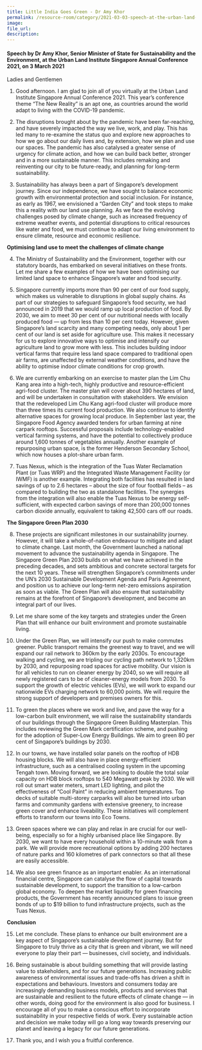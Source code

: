 ```yaml
---  
title: Little India Goes Green - Dr Amy Khor   
permalink: /resource-room/category/2021-03-03-speech-at-the-urban-land-institute-singapore-annual-conference-2021-by-sms/
image:  
file_url:  
description:  
---  
```


#### Speech by Dr Amy Khor, Senior Minister of State for Sustainability and the Environment, at the Urban Land Institute Singapore Annual Conference 2021, on 3 March 2021
  
Ladies and Gentlemen

1.	Good afternoon. I am glad to join all of you virtually at the Urban Land Institute Singapore Annual Conference 2021. This year’s conference theme “The New Reality” is an apt one, as countries around the world adapt to living with the COVID-19 pandemic. 

2.	The disruptions brought about by the pandemic have been far-reaching, and have severely impacted the way we live, work, and play. This has led many to re-examine the status quo and explore new approaches to how we go about our daily lives and, by extension, how we plan and use our spaces. The pandemic has also catalysed a greater sense of urgency for climate action, and how we can build back better, stronger and in a more sustainable manner. This includes remaking and reinventing our city to be future-ready, and planning for long-term sustainability.  

3.	Sustainability has always been a part of Singapore’s development journey. Since our independence, we have sought to balance economic growth with environmental protection and social inclusion. For instance, as early as 1967, we envisioned a “Garden City” and took steps to make this a reality with our land use planning. As we face the evolving challenges posed by climate change, such as increased frequency of extreme weather events, and potential disruptions to critical resources like water and food, we must continue to adapt our living environment to ensure climate, resource and economic resilience. 

**Optimising land use to meet the challenges of climate change** 

4.	The Ministry of Sustainability and the Environment, together with our statutory boards, has embarked on several initiatives on these fronts. Let me share a few examples of how we have been optimising our limited land space to enhance Singapore’s water and food security. 

5.	Singapore currently imports more than 90 per cent of our food supply, which makes us vulnerable to disruptions in global supply chains. As part of our strategies to safeguard Singapore’s food security, we had announced in 2019 that we would ramp up local production of food. By 2030, we aim to meet 30 per cent of our nutritional needs with locally produced food — up from less than 10 per cent today. However, given Singapore’s land scarcity and many competing needs, only about 1 per cent of our land is set aside for agriculture use. This makes it necessary for us to explore innovative ways to optimise and intensify our agriculture land to grow more with less. This includes building indoor vertical farms that require less land space compared to traditional open air farms, are unaffected by external weather conditions, and have the ability to optimise indoor climate conditions for crop growth.

6.	We are currently embarking on an exercise to master plan the Lim Chu Kang area into a high-tech, highly productive and resource-efficient agri-food cluster. The master plan will cover about 390 hectares of land, and will be undertaken in consultation with stakeholders. We envision that the redeveloped Lim Chu Kang agri-food cluster will produce more than three times its current food production. We also continue to identify alternative spaces for growing local produce. In September last year, the Singapore Food Agency awarded tenders for urban farming at nine carpark rooftops. Successful proposals include technology-enabled vertical farming systems, and have the potential to collectively produce around 1,600 tonnes of vegetables annually. Another example of repurposing urban space, is the former Henderson Secondary School, which now houses a plot-share urban farm.

7.	Tuas Nexus, which is the integration of the Tuas Water Reclamation Plant (or Tuas WRP) and the Integrated Waste Management Facility (or IWMF) is another example. Integrating both facilities has resulted in land savings of up to 2.6 hectares – about the size of four football fields – as compared to building the two as standalone facilities. The synergies from the integration will also enable the Tuas Nexus to be energy self-sufficient, with expected carbon savings of more than 200,000 tonnes carbon dioxide annually, equivalent to taking 42,500 cars off our roads.  

**The Singapore Green Plan 2030**

8.	These projects are significant milestones in our sustainability journey. However, it will take a whole-of-nation endeavour to mitigate and adapt to climate change. Last month, the Government launched a national movement to advance the sustainability agenda in Singapore. The Singapore Green Plan 2030 builds on what we have achieved in the preceding decades, and sets ambitious and concrete sectoral targets for the next 10 years. These will strengthen Singapore’s commitments under the UN’s 2030 Sustainable Development Agenda and Paris Agreement, and position us to achieve our long-term net-zero emissions aspiration as soon as viable. The Green Plan will also ensure that sustainability remains at the forefront of Singapore’s development, and become an integral part of our lives.

9.	Let me share some of the key targets and strategies under the Green Plan that will enhance our built environment and promote sustainable living.

10.	Under the Green Plan, we will intensify our push to make commutes greener. Public transport remains the greenest way to travel, and we will expand our rail network to 360km by the early 2030s. To encourage walking and cycling, we are tripling our cycling path network to 1,320km by 2030, and repurposing road spaces for active mobility. Our vision is for all vehicles to run on cleaner energy by 2040, so we will require all newly registered cars to be of cleaner-energy models from 2030. To support the growth of electric vehicles (EVs), we will work to expand our nationwide EVs charging network to 60,000 points. We will require the strong support of developers and premises owners for this.

11.	To green the places where we work and live, and pave the way for a low-carbon built environment, we will raise the sustainability standards of our buildings through the Singapore Green Building Masterplan. This includes reviewing the Green Mark certification scheme, and pushing for the adoption of Super-Low Energy Buildings. We aim to green 80 per cent of Singapore’s buildings by 2030. 

12.	In our towns, we have installed solar panels on the rooftop of HDB housing blocks. We will also have in place energy-efficient infrastructure, such as a centralised cooling system in the upcoming Tengah town. Moving forward, we are looking to double the total solar capacity on HDB block rooftops to 540 Megawatt peak by 2030. We will roll out smart water meters, smart LED lighting, and pilot the effectiveness of “Cool Paint” in reducing ambient temperatures. Top decks of suitable multi-storey carparks will also be turned into urban farms and community gardens with extensive greenery, to increase green cover and enhance liveability. These initiatives will complement efforts to transform our towns into Eco Towns. 

13.	Green spaces where we can play and relax in are crucial for our well-being, especially so for a highly urbanised place like Singapore. By 2030, we want to have every household within a 10-minute walk from a park. We will provide more recreational options by adding 200 hectares of nature parks and 160 kilometres of park connectors so that all these are easily accessible.

14.	 We also see green finance as an important enabler. As an international financial centre, Singapore can catalyse the flow of capital towards sustainable development, to support the transition to a low-carbon global economy. To deepen the market liquidity for green financing products, the Government has recently announced plans to issue green bonds of up to $19 billion to fund infrastructure projects, such as the Tuas Nexus.

**Conclusion**

15.	Let me conclude. These plans to enhance our built environment are a key aspect of Singapore’s sustainable development journey. But for Singapore to truly thrive as a city that is green and vibrant, we will need everyone to play their part — businesses, civil society, and individuals. 

16.	Being sustainable is about building something that will provide lasting value to stakeholders, and for our future generations. Increasing public awareness of environmental issues and trade-offs has driven a shift in expectations and behaviours. Investors and consumers today are increasingly demanding business models, products and services that are sustainable and resilient to the future effects of climate change — in other words, doing good for the environment is also good for business. I encourage all of you to make a conscious effort to incorporate sustainability in your respective fields of work. Every sustainable action and decision we make today will go a long way towards preserving our planet and leaving a legacy for our future generations. 

17. Thank you, and I wish you a fruitful conference.

